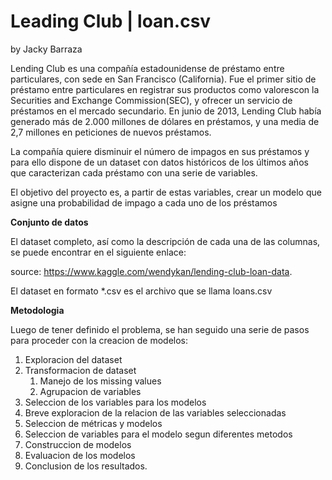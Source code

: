 # Leading Club | loan.csv 

by Jacky Barraza



Lending Club es una compañía estadounidense de préstamo entre particulares, con sede en San Francisco (California). Fue el primer sitio de préstamo entre particulares en registrar sus productos como valorescon la Securities and Exchange Commission(SEC), y ofrecer un servicio de préstamos en el mercado secundario. En junio de 2013, Lending Club había generado más de 2.000 millones de dólares en préstamos, y una media de 2,7 millones en peticiones de nuevos préstamos.  



La compañía quiere disminuir el número de impagos en sus préstamos y para ello dispone de un dataset con datos históricos de los últimos años que caracterizan cada préstamo con una serie de variables.  



El objetivo del proyecto es, a partir de estas variables, crear un modelo que asigne una probabilidad de impago a cada uno de los préstamos



**Conjunto de datos**



El dataset completo, así como la descripción de cada una de las columnas,  se puede encontrar en el siguiente enlace:  



source:  https://www.kaggle.com/wendykan/lending-club-loan-data.



El dataset en formato *.csv es el archivo que se llama loans.csv



**Metodologia**

Luego de tener definido el problema, se han seguido una serie de pasos para proceder con la creacion de modelos: 

1. Exploracion del dataset
2. Transformacion de dataset
   1. Manejo de los missing values
   2. Agrupacion de variables
3. Seleccion de los variables para los modelos
4. Breve exploracion de la relacion de las variables seleccionadas
5. Seleccion de métricas y modelos
6. Seleccion de variables para el modelo segun diferentes metodos
7. Construccion de modelos
8. Evaluacion de los modelos
9. Conclusion de los resultados.







